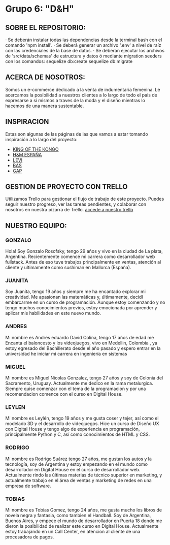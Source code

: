 # Grupo 6: "D&H"

## SOBRE EL REPOSITORIO:

· Se deberán instalar todas las dependencias desde la terminal bash con el comando 'npm install'.
· Se deberá generar un archivo '.env' a nivel de raíz con las credenciales de la base de datos.
· Se deberán ejecutar los archivos de 'src/data/schemas' de estructura y datos
    ó
    mediante migration seeders con los comandos:
    sequelize db:create
    sequelize db:migrate



## ACERCA DE NOSOTROS:

 Somos un e-commerce dedicado a la venta de indumentaria femenina. Le acercamos la posibilidad a nuestros clientes a lo largo de todo el pais de expresarse a si mismos a traves de la moda y el diseño mientras lo hacemos de una manera sustentable.

## INSPIRACION
Estas son algunas de las páginas de las que vamos a estar tomando inspiración a lo largo del proyecto:
- [KING OF THE KONGO](https://kingofthekongo.com.ar/)
- [H&M ESPAÑA](https://www2.hm.com/es_es/index.html)
- [LEVI](https://www.levi.com.ar/)
- [BAS](https://www.bas.com.uy/)
- [GAP](https://www.gap.com)

## GESTION DE PROYECTO CON TRELLO
Utilizamos Trello para gestionar el flujo de trabajo de este proyecto. Puedes seguir nuestro progreso, ver las tareas pendientes, y colaborar con nosotros en nuestra pizarra de Trello.
[accede a nuestro trello](https://trello.com/invite/b/RlVH8Md2/ATTI3e4451d58f28dc2082cede0f6ffa6049A5E22B55/grupo-6)
## NUESTRO EQUIPO:

### GONZALO
Hola! Soy Gonzalo Rosofsky, tengo 29 años y vivo en la ciudad de La plata, Argentina. Recientemente comencé mi carrera como desarrollador web fullstack. Antes de eso tuve trabajos principalmente en ventas, atención al cliente y ultimamente como sushiman en Mallorca (España).

### JUANITA
Soy Juanita, tengo 19 años y siempre me ha encantado explorar mi creatividad. Me apasionan las matemáticas y, últimamente, decidí embarcarme en un curso de programación. Aunque estoy comenzando y no tengo muchos conocimientos previos, estoy emocionada por aprender y aplicar mis habilidades en este nuevo mundo.

### ANDRES
Mi nombre es Andres eduardo David Colina, tengo 17 años de edad me Encanta el baloncesto y los videojuegos, vivo en Medellin, Colombia , ya estoy egresado del Bachillerato desde el año pasado y espero entrar en la universidad he iniciar mi carrera en ingeniería en sistemas

### MIGUEL
Mi nombre es Miguel Nicolas Gonzalez, tengo 27 años y soy de Colonia del Sacramento, Uruguay. Actualmente me dedico en la rama metalurgica. Siempre quise comenzar con el tema de la programacion y por una recomendacion comence con el curso en Digital House.

### LEYLEN
Mi nombre es Leylén, tengo 19 años y me gusta coser y tejer, así como el modelado 3D y el desarrollo de videojuegos. Hice un curso de Diseño UX con Digital House y tengo algo de experiencia en programación, principalmente Python y C, así como conocimientos de HTML y CSS.

### RODRIGO
Mi nombre es Rodrigo Suárez tengo 27 años, me gustan los autos y la tecnología, soy de Argentina y estoy empezando en el mundo como desarrollador en Digital House en el curso de desarrollador web. Actualmente rindo las últimas materias de técnico superior en marketing, y actualmente trabajo en el área de ventas y marketing de redes en una empresa de software.

### TOBIAS

Mi nombre es Tobias Gomez, tengo 24 años, me gusta mucho los libros de novela negra y fantasia, como tambien el Handball. Soy de Argentina, Buenos Aires, y empece el mundo de desarrollador en Puerta 18 donde me dieron la posibilidad de realizar este curso en Digital House. Actualmente estoy trabajando en un Call Center, en atencion al cliente de una procesadora de pagos.